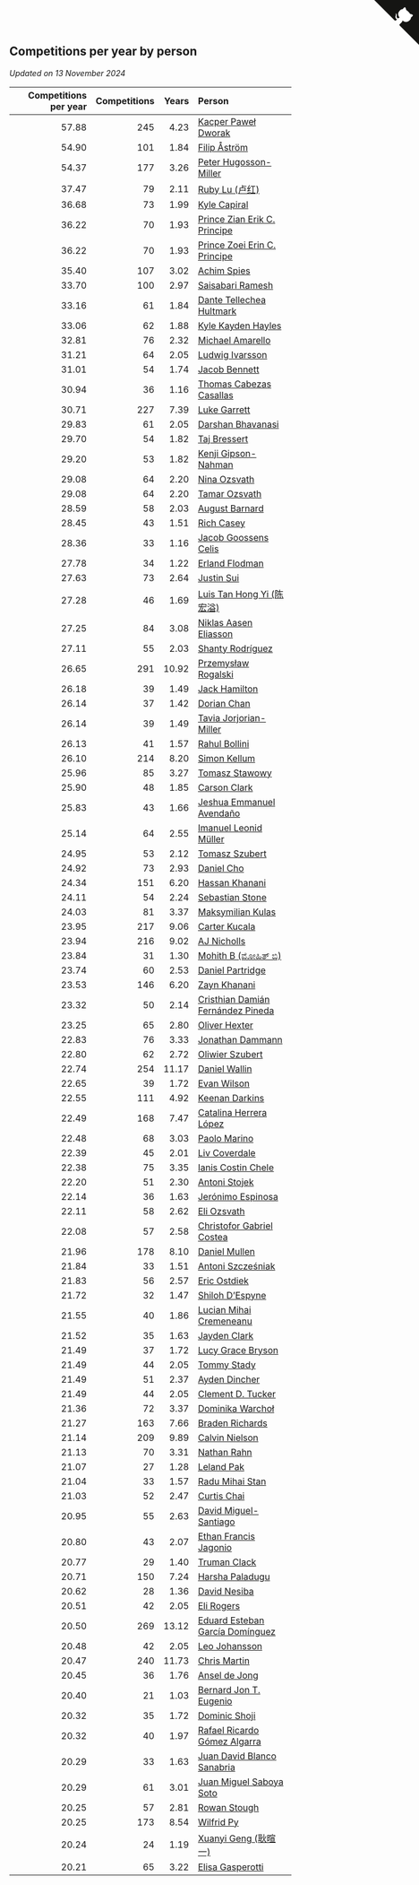 ## Competitions per year by person

*Updated on 13 November 2024*

| Competitions per year | Competitions | Years | Person |
| ---: | ---: | ---: | :--- |
| 57.88 | 245 | 4.23 | [Kacper Paweł Dworak](https://www.worldcubeassociation.org/persons/2020DWOR01) |
| 54.90 | 101 | 1.84 | [Filip Åström](https://www.worldcubeassociation.org/persons/2023ASTR01) |
| 54.37 | 177 | 3.26 | [Peter Hugosson-Miller](https://www.worldcubeassociation.org/persons/2021HUGO01) |
| 37.47 | 79 | 2.11 | [Ruby Lu (卢红)](https://www.worldcubeassociation.org/persons/2022LURU01) |
| 36.68 | 73 | 1.99 | [Kyle Capiral](https://www.worldcubeassociation.org/persons/2022CAPI02) |
| 36.22 | 70 | 1.93 | [Prince Zian Erik C. Principe](https://www.worldcubeassociation.org/persons/2022PRIN08) |
| 36.22 | 70 | 1.93 | [Prince Zoei Erin C. Principe](https://www.worldcubeassociation.org/persons/2022PRIN09) |
| 35.40 | 107 | 3.02 | [Achim Spies](https://www.worldcubeassociation.org/persons/2021SPIE01) |
| 33.70 | 100 | 2.97 | [Saisabari Ramesh](https://www.worldcubeassociation.org/persons/2021RAME01) |
| 33.16 | 61 | 1.84 | [Dante Tellechea Hultmark](https://www.worldcubeassociation.org/persons/2023HULT01) |
| 33.06 | 62 | 1.88 | [Kyle Kayden Hayles](https://www.worldcubeassociation.org/persons/2022HAYL02) |
| 32.81 | 76 | 2.32 | [Michael Amarello](https://www.worldcubeassociation.org/persons/2022AMAR09) |
| 31.21 | 64 | 2.05 | [Ludwig Ivarsson](https://www.worldcubeassociation.org/persons/2022IVAR01) |
| 31.01 | 54 | 1.74 | [Jacob Bennett](https://www.worldcubeassociation.org/persons/2023BENN04) |
| 30.94 | 36 | 1.16 | [Thomas Cabezas Casallas](https://www.worldcubeassociation.org/persons/2023CASA08) |
| 30.71 | 227 | 7.39 | [Luke Garrett](https://www.worldcubeassociation.org/persons/2017GARR05) |
| 29.83 | 61 | 2.05 | [Darshan Bhavanasi](https://www.worldcubeassociation.org/persons/2022BHAV01) |
| 29.70 | 54 | 1.82 | [Taj Bressert](https://www.worldcubeassociation.org/persons/2023BRES01) |
| 29.20 | 53 | 1.82 | [Kenji Gipson-Nahman](https://www.worldcubeassociation.org/persons/2023GIPS01) |
| 29.08 | 64 | 2.20 | [Nina Ozsvath](https://www.worldcubeassociation.org/persons/2022OZSV03) |
| 29.08 | 64 | 2.20 | [Tamar Ozsvath](https://www.worldcubeassociation.org/persons/2022OZSV04) |
| 28.59 | 58 | 2.03 | [August Barnard](https://www.worldcubeassociation.org/persons/2022BARN21) |
| 28.45 | 43 | 1.51 | [Rich Casey](https://www.worldcubeassociation.org/persons/2023CASE06) |
| 28.36 | 33 | 1.16 | [Jacob Goossens Celis](https://www.worldcubeassociation.org/persons/2023CELI06) |
| 27.78 | 34 | 1.22 | [Erland Flodman](https://www.worldcubeassociation.org/persons/2023FLOD01) |
| 27.63 | 73 | 2.64 | [Justin Sui](https://www.worldcubeassociation.org/persons/2022SUIJ01) |
| 27.28 | 46 | 1.69 | [Luis Tan Hong Yi (陈宏溢)](https://www.worldcubeassociation.org/persons/2023YILU01) |
| 27.25 | 84 | 3.08 | [Niklas Aasen Eliasson](https://www.worldcubeassociation.org/persons/2021ELIA01) |
| 27.11 | 55 | 2.03 | [Shanty Rodríguez](https://www.worldcubeassociation.org/persons/2022CUBI01) |
| 26.65 | 291 | 10.92 | [Przemysław Rogalski](https://www.worldcubeassociation.org/persons/2013ROGA02) |
| 26.18 | 39 | 1.49 | [Jack Hamilton](https://www.worldcubeassociation.org/persons/2023HAMI08) |
| 26.14 | 37 | 1.42 | [Dorian Chan](https://www.worldcubeassociation.org/persons/2023DORI01) |
| 26.14 | 39 | 1.49 | [Tavia Jorjorian-Miller](https://www.worldcubeassociation.org/persons/2023JORJ01) |
| 26.13 | 41 | 1.57 | [Rahul Bollini](https://www.worldcubeassociation.org/persons/2023BOLL01) |
| 26.10 | 214 | 8.20 | [Simon Kellum](https://www.worldcubeassociation.org/persons/2016KELL12) |
| 25.96 | 85 | 3.27 | [Tomasz Stawowy](https://www.worldcubeassociation.org/persons/2021STAW01) |
| 25.90 | 48 | 1.85 | [Carson Clark](https://www.worldcubeassociation.org/persons/2023CLAR02) |
| 25.83 | 43 | 1.66 | [Jeshua Emmanuel Avendaño](https://www.worldcubeassociation.org/persons/2023AVEN01) |
| 25.14 | 64 | 2.55 | [Imanuel Leonid Müller](https://www.worldcubeassociation.org/persons/2022MULL02) |
| 24.95 | 53 | 2.12 | [Tomasz Szubert](https://www.worldcubeassociation.org/persons/2022SZUB02) |
| 24.92 | 73 | 2.93 | [Daniel Cho](https://www.worldcubeassociation.org/persons/2021CHOD01) |
| 24.34 | 151 | 6.20 | [Hassan Khanani](https://www.worldcubeassociation.org/persons/2018KHAN26) |
| 24.11 | 54 | 2.24 | [Sebastian Stone](https://www.worldcubeassociation.org/persons/2022STON09) |
| 24.03 | 81 | 3.37 | [Maksymilian Kulas](https://www.worldcubeassociation.org/persons/2021KULA02) |
| 23.95 | 217 | 9.06 | [Carter Kucala](https://www.worldcubeassociation.org/persons/2015KUCA01) |
| 23.94 | 216 | 9.02 | [AJ Nicholls](https://www.worldcubeassociation.org/persons/2015NICH04) |
| 23.84 | 31 | 1.30 | [Mohith B (ಮೋಹಿತ್ ಬಿ)](https://www.worldcubeassociation.org/persons/2023BMOH01) |
| 23.74 | 60 | 2.53 | [Daniel Partridge](https://www.worldcubeassociation.org/persons/2022PART02) |
| 23.53 | 146 | 6.20 | [Zayn Khanani](https://www.worldcubeassociation.org/persons/2018KHAN28) |
| 23.32 | 50 | 2.14 | [Cristhian Damián Fernández Pineda](https://www.worldcubeassociation.org/persons/2022PINE05) |
| 23.25 | 65 | 2.80 | [Oliver Hexter](https://www.worldcubeassociation.org/persons/2022HEXT01) |
| 22.83 | 76 | 3.33 | [Jonathan Dammann](https://www.worldcubeassociation.org/persons/2021DAMM01) |
| 22.80 | 62 | 2.72 | [Oliwier Szubert](https://www.worldcubeassociation.org/persons/2022SZUB01) |
| 22.74 | 254 | 11.17 | [Daniel Wallin](https://www.worldcubeassociation.org/persons/2013WALL03) |
| 22.65 | 39 | 1.72 | [Evan Wilson](https://www.worldcubeassociation.org/persons/2023WILS11) |
| 22.55 | 111 | 4.92 | [Keenan Darkins](https://www.worldcubeassociation.org/persons/2019DARK02) |
| 22.49 | 168 | 7.47 | [Catalina Herrera López](https://www.worldcubeassociation.org/persons/2017LOPE31) |
| 22.48 | 68 | 3.03 | [Paolo Marino](https://www.worldcubeassociation.org/persons/2021MARI04) |
| 22.39 | 45 | 2.01 | [Liv Coverdale](https://www.worldcubeassociation.org/persons/2022COVE02) |
| 22.38 | 75 | 3.35 | [Ianis Costin Chele](https://www.worldcubeassociation.org/persons/2021CHEL01) |
| 22.20 | 51 | 2.30 | [Antoni Stojek](https://www.worldcubeassociation.org/persons/2022STOJ03) |
| 22.14 | 36 | 1.63 | [Jerónimo Espinosa](https://www.worldcubeassociation.org/persons/2023ESPI07) |
| 22.11 | 58 | 2.62 | [Eli Ozsvath](https://www.worldcubeassociation.org/persons/2022OZSV01) |
| 22.08 | 57 | 2.58 | [Christofor Gabriel Costea](https://www.worldcubeassociation.org/persons/2022COST03) |
| 21.96 | 178 | 8.10 | [Daniel Mullen](https://www.worldcubeassociation.org/persons/2016MULL04) |
| 21.84 | 33 | 1.51 | [Antoni Szcześniak](https://www.worldcubeassociation.org/persons/2023SZCZ04) |
| 21.83 | 56 | 2.57 | [Eric Ostdiek](https://www.worldcubeassociation.org/persons/2022OSTD01) |
| 21.72 | 32 | 1.47 | [Shiloh D’Espyne](https://www.worldcubeassociation.org/persons/2023DESP01) |
| 21.55 | 40 | 1.86 | [Lucian Mihai Cremeneanu](https://www.worldcubeassociation.org/persons/2023CREM01) |
| 21.52 | 35 | 1.63 | [Jayden Clark](https://www.worldcubeassociation.org/persons/2023CLAR13) |
| 21.49 | 37 | 1.72 | [Lucy Grace Bryson](https://www.worldcubeassociation.org/persons/2023BRYS01) |
| 21.49 | 44 | 2.05 | [Tommy Stady](https://www.worldcubeassociation.org/persons/2022STAD01) |
| 21.49 | 51 | 2.37 | [Ayden Dincher](https://www.worldcubeassociation.org/persons/2022DINC01) |
| 21.49 | 44 | 2.05 | [Clement D. Tucker](https://www.worldcubeassociation.org/persons/2022TUCK09) |
| 21.36 | 72 | 3.37 | [Dominika Warchoł](https://www.worldcubeassociation.org/persons/2021WARC01) |
| 21.27 | 163 | 7.66 | [Braden Richards](https://www.worldcubeassociation.org/persons/2017RICH02) |
| 21.14 | 209 | 9.89 | [Calvin Nielson](https://www.worldcubeassociation.org/persons/2014NIEL03) |
| 21.13 | 70 | 3.31 | [Nathan Rahn](https://www.worldcubeassociation.org/persons/2021RAHN01) |
| 21.07 | 27 | 1.28 | [Leland Pak](https://www.worldcubeassociation.org/persons/2023PAKL02) |
| 21.04 | 33 | 1.57 | [Radu Mihai Stan](https://www.worldcubeassociation.org/persons/2023STAN09) |
| 21.03 | 52 | 2.47 | [Curtis Chai](https://www.worldcubeassociation.org/persons/2022CHAI02) |
| 20.95 | 55 | 2.63 | [David Miguel-Santiago](https://www.worldcubeassociation.org/persons/2022MIGU02) |
| 20.80 | 43 | 2.07 | [Ethan Francis Jagonio](https://www.worldcubeassociation.org/persons/2022JAGO03) |
| 20.77 | 29 | 1.40 | [Truman Clack](https://www.worldcubeassociation.org/persons/2023CLAC02) |
| 20.71 | 150 | 7.24 | [Harsha Paladugu](https://www.worldcubeassociation.org/persons/2017PALA08) |
| 20.62 | 28 | 1.36 | [David Nesiba](https://www.worldcubeassociation.org/persons/2023NESI01) |
| 20.51 | 42 | 2.05 | [Eli Rogers](https://www.worldcubeassociation.org/persons/2022ROGE05) |
| 20.50 | 269 | 13.12 | [Eduard Esteban García Domínguez](https://www.worldcubeassociation.org/persons/2011EDUA01) |
| 20.48 | 42 | 2.05 | [Leo Johansson](https://www.worldcubeassociation.org/persons/2022JOHA08) |
| 20.47 | 240 | 11.73 | [Chris Martin](https://www.worldcubeassociation.org/persons/2013MART03) |
| 20.45 | 36 | 1.76 | [Ansel de Jong](https://www.worldcubeassociation.org/persons/2023JONG01) |
| 20.40 | 21 | 1.03 | [Bernard Jon T. Eugenio](https://www.worldcubeassociation.org/persons/2023EUGE02) |
| 20.32 | 35 | 1.72 | [Dominic Shoji](https://www.worldcubeassociation.org/persons/2023SHOJ01) |
| 20.32 | 40 | 1.97 | [Rafael Ricardo Gómez Algarra](https://www.worldcubeassociation.org/persons/2022ALGA01) |
| 20.29 | 33 | 1.63 | [Juan David Blanco Sanabria](https://www.worldcubeassociation.org/persons/2023SANA04) |
| 20.29 | 61 | 3.01 | [Juan Miguel Saboya Soto](https://www.worldcubeassociation.org/persons/2021SOTO01) |
| 20.25 | 57 | 2.81 | [Rowan Stough](https://www.worldcubeassociation.org/persons/2022STOU01) |
| 20.25 | 173 | 8.54 | [Wilfrid Py](https://www.worldcubeassociation.org/persons/2016PYWI01) |
| 20.24 | 24 | 1.19 | [Xuanyi Geng (耿暄一)](https://www.worldcubeassociation.org/persons/2023GENG02) |
| 20.21 | 65 | 3.22 | [Elisa Gasperotti](https://www.worldcubeassociation.org/persons/2021GASP01) |


<a href="https://github.com/jonatanklosko/wca_statistics" class="github-corner" aria-label="View source on Github"><svg width="80" height="80" viewBox="0 0 250 250" style="fill:#151513; color:#fff; position: absolute; top: 0; border: 0; right: 0;" aria-hidden="true"><path d="M0,0 L115,115 L130,115 L142,142 L250,250 L250,0 Z"></path><path d="M128.3,109.0 C113.8,99.7 119.0,89.6 119.0,89.6 C122.0,82.7 120.5,78.6 120.5,78.6 C119.2,72.0 123.4,76.3 123.4,76.3 C127.3,80.9 125.5,87.3 125.5,87.3 C122.9,97.6 130.6,101.9 134.4,103.2" fill="currentColor" style="transform-origin: 130px 106px;" class="octo-arm"></path><path d="M115.0,115.0 C114.9,115.1 118.7,116.5 119.8,115.4 L133.7,101.6 C136.9,99.2 139.9,98.4 142.2,98.6 C133.8,88.0 127.5,74.4 143.8,58.0 C148.5,53.4 154.0,51.2 159.7,51.0 C160.3,49.4 163.2,43.6 171.4,40.1 C171.4,40.1 176.1,42.5 178.8,56.2 C183.1,58.6 187.2,61.8 190.9,65.4 C194.5,69.0 197.7,73.2 200.1,77.6 C213.8,80.2 216.3,84.9 216.3,84.9 C212.7,93.1 206.9,96.0 205.4,96.6 C205.1,102.4 203.0,107.8 198.3,112.5 C181.9,128.9 168.3,122.5 157.7,114.1 C157.9,116.9 156.7,120.9 152.7,124.9 L141.0,136.5 C139.8,137.7 141.6,141.9 141.8,141.8 Z" fill="currentColor" class="octo-body"></path></svg></a><style>.github-corner:hover .octo-arm{animation:octocat-wave 560ms ease-in-out}@keyframes octocat-wave{0%,100%{transform:rotate(0)}20%,60%{transform:rotate(-25deg)}40%,80%{transform:rotate(10deg)}}@media (max-width:500px){.github-corner:hover .octo-arm{animation:none}.github-corner .octo-arm{animation:octocat-wave 560ms ease-in-out}}</style>
